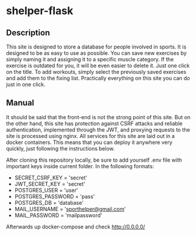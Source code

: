 # shelper-flask

Description
-----------
This site is designed to store a database for people involved in sports. It is designed to be as easy to use as possible. You can save new exercises by simply naming it and assigning it to a specific muscle category. If the exercise is outdated for you, it will be even easier to delete it. Just one click on the title. To add workouts, simply select the previously saved exercises and add them to the fixing list. Practically everything on this site you can do just in one click.

Manual
------
It should be said that the front-end is not the strong point of this site. But on the other hand, this site has protection against CSRF attacks and reliable authentication, implemented through the JWT, and proxying requests to the site is processed using nginx. All services for this site are laid out in a docker containers. This means that you can deploy it anywhere very quickly, just following the instructions below.


After cloning this repository locally, be sure to add yourself .env file with important keys inside current folder. In the following formats:


* SECRET_CSRF_KEY = 'secret'
* JWT_SECRET_KEY = 'secret'
* POSTGRES_USER = 'user'
* POSTGRES_PASSWORD = 'pass'
* POSTGRES_DB = 'database'
* MAIL_USERNAME = 'sporthelper@gmail.com'
* MAIL_PASSWORD = 'mailpassword'
  
Afterwards up docker-compose and check http://0.0.0.0/



